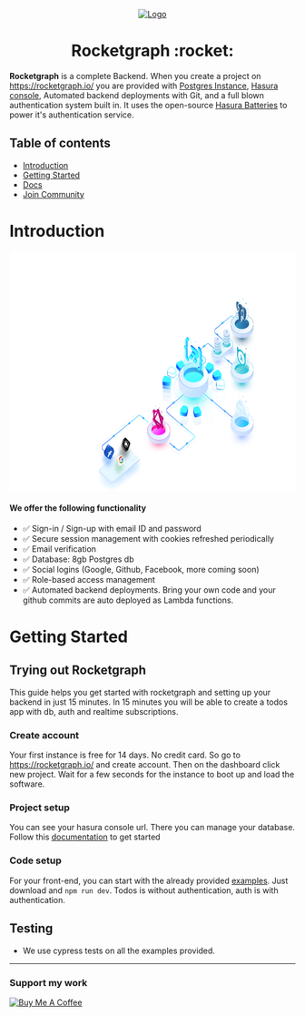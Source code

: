 <p align="center">
  <a href="https://twitter.com/RGraphql">
    <img alt="Logo" src="https://pbs.twimg.com/profile_images/1485256609064701955/fk6b3wos_400x400.jpg" width="60" />
  </a>
</p>
<h1 align="center">
  Rocketgraph :rocket:
</h1>

**Rocketgraph** is a complete Backend. When you create a project on https://rocketgraph.io/ you are provided with [Postgres Instance](https://www.postgresql.org/), [Hasura console](https://hasura.io/), Automated backend deployments with Git, and a full blown authentication system built in. It uses the open-source [Hasura Batteries](https://github.com/RocketsGraphQL/hasura-batteries) to power it's authentication service.

## Table of contents

- [Introduction](#introduction)
- [Getting Started](#getting-started)
- [Docs](http://docs.authorizer.dev/)
- [Join Community](https://discord.gg/Zv2D5h6kkK)

# Introduction

<img src="./images/Illustration.png" style="height:30em"/>

#### We offer the following functionality

- ✅ Sign-in / Sign-up with email ID and password
- ✅ Secure session management with cookies refreshed periodically
- ✅ Email verification
- ✅ Database: 8gb Postgres db
- ✅ Social logins (Google, Github, Facebook, more coming soon)
- ✅ Role-based access management
- ✅ Automated backend deployments. Bring your own code and your github commits are auto deployed as Lambda functions.

<!-- ## Roadmap

- Support more JWT encryption algorithms (Currently supporting HS256)
- 2 Factor authentication
- Back office (Admin dashboard to manage user)
- Support more database
- VueJS SDK
- Svelte SDK
- React Native SDK
- Flutter SDK
- Android Native SDK
- iOS native SDK
- Golang SDK
- Python SDK
- PHP SDK
- WordPress plugin
- Kubernetes Helm Chart
- [Local Stack](https://github.com/localstack/localstack)
- AMI
- Digital Ocean Droplet
- Azure
- Render
- Edge Deployment using Fly.io
- Password-less login with mobile number and OTP SMS -->

# Getting Started

## Trying out Rocketgraph

This guide helps you get started with rocketgraph and setting up your backend in just 15 minutes. In 15 minutes you will be able to create a todos app with db, auth and realtime subscriptions.

### Create account
Your first instance is free for 14 days. No credit card.
So go to https://rocketgraph.io/ and create account. Then on the dashboard click new project. Wait for a few seconds for the instance to boot up and load the software.

### Project setup
You can see your hasura console url. There you can manage your database.
Follow this [documentation](https://docs.rocketgraph.io/setup) to get started


### Code setup
For your front-end, you can start with the already provided [examples](https://github.com/RocketsGraphQL/example-setups). Just download and `npm run dev`. Todos is without authentication, auth is with authentication.

## Testing

- We use cypress tests on all the examples provided.



---

### Support my work

<a href="https://www.buymeacoffee.com/kaushikv" target="_blank"><img src="https://cdn.buymeacoffee.com/buttons/v2/default-yellow.png" alt="Buy Me A Coffee" style="height: 60px !important;width: 217px !important;" ></a>
